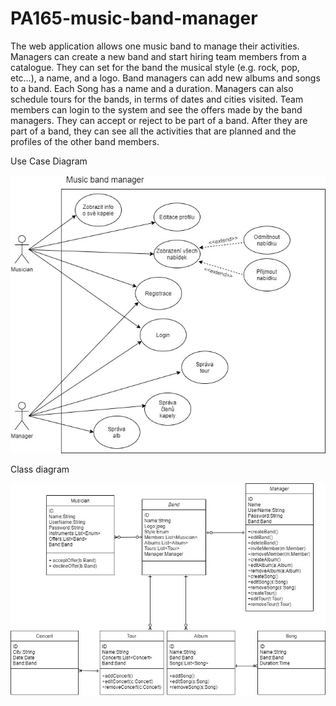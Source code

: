 # PA165-music-band-manager
The web application allows one music band to manage their activities. Managers can create a new band and start hiring team members from a catalogue. They can set for the band the musical style (e.g. rock, pop, etc…), a name, and a logo. Band managers can add new albums and songs to a band. Each Song has a name and a duration. Managers can also schedule tours for the bands, in terms of dates and cities visited.
Team members can login to the system and see the offers made by the band managers. They can accept or reject to be part of a band. After they are part of a band, they can see all the activities that are planned and the profiles of the other band members.


Use Case Diagram

![](diagrams/UseCaseDiagram.jpg)

Class diagram

![](diagrams/ClassDiagram.jpg)
